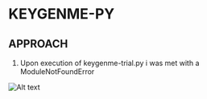 # KEYGENME-PY

## APPROACH

1. Upon execution of keygenme-trial.py i was met with a ModuleNotFoundError
        
![Alt text](<Screenshots/Screenshot 2023-11-04 202857.png>)
